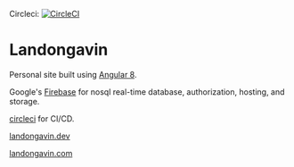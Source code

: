 Circleci: [![CircleCI](https://circleci.com/gh/seriouslag/landongavin.svg?style=svg)](https://circleci.com/gh/seriouslag/landongavin)

# Landongavin

Personal site built using [Angular 8](https://angular.io/).

Google's [Firebase](https://firebase.google.com/) for nosql real-time database, authorization, hosting, and storage.

[circleci](https://circleci.com) for CI/CD.


[landongavin.dev](https://landongavin.dev)

[landongavin.com](https://landongavin.com)
